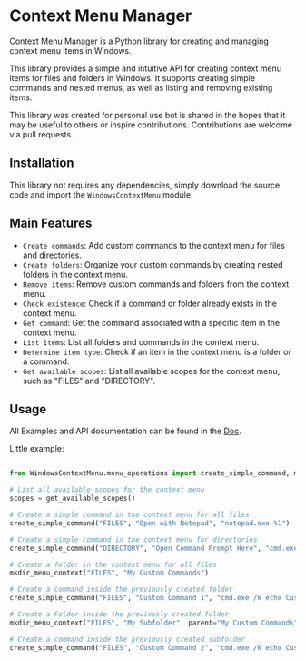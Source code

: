 # Context Menu Manager

Context Menu Manager is a Python library for creating and managing context menu items in Windows.

This library provides a simple and intuitive API for creating context menu items for files and folders in Windows. It supports creating simple commands and nested menus, as well as listing and removing existing items.

This library was created for personal use but is shared in the hopes that it may be useful to others or inspire contributions. Contributions are welcome via pull requests.

## Installation

This library not requires any dependencies, simply download the source code and import the `WindowsContextMenu` module.

## Main Features
- `Create commands`: Add custom commands to the context menu for files and directories.
- `Create folders`: Organize your custom commands by creating nested folders in the context menu.
- `Remove items`: Remove custom commands and folders from the context menu.
- `Check existence`: Check if a command or folder already exists in the context menu.
- `Get command`: Get the command associated with a specific item in the context menu.
- `List items`: List all folders and commands in the context menu.
- `Determine item type`: Check if an item in the context menu is a folder or a command.
- `Get available scopes`: List all available scopes for the context menu, such as "FILES" and "DIRECTORY".

## Usage

All Examples and API documentation can be found in the [Doc](test).

Little example:

```python

from WindowsContextMenu.menu_operations import create_simple_command, mkdir_menu_context, get_available_scopes

# List all available scopes for the context menu
scopes = get_available_scopes()

# Create a simple command in the context menu for all files
create_simple_command("FILES", "Open with Notepad", "notepad.exe %1")

# Create a simple command in the context menu for directories
create_simple_command("DIRECTORY", "Open Command Prompt Here", "cmd.exe /k cd %1")

# Create a folder in the context menu for all files
mkdir_menu_context("FILES", "My Custom Commands")

# Create a command inside the previously created folder
create_simple_command("FILES", "Custom Command 1", "cmd.exe /k echo Custom Command 1", parent="My Custom Commands")

# Create a Folder inside the previously created folder
mkdir_menu_context("FILES", "My Subfolder", parent="My Custom Commands")

# Create a command inside the previously created subfolder
create_simple_command("FILES", "Custom Command 2", "cmd.exe /k echo Custom Command 2", parent="My Custom Commands/My Subfolder")

```

